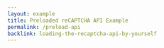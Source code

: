 ```yaml
---
layout: example
title: Preloaded reCAPTCHA API Example
permalink: /preload-api
backlink: loading-the-recaptcha-api-by-yourself
---
```


<script src="https://www.google.com/recaptcha/api.js?render=explicit&onload=onloadCallback"></script>
<script>
    function onloadCallback() {
        System.import('app/main-preload-api').catch(function(err) { console.error(err); });
    }
</script>
